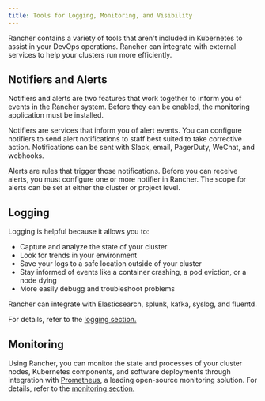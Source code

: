 ```yaml
---
title: Tools for Logging, Monitoring, and Visibility
---
```


<head>
  <link rel="canonical" href="https://ranchermanager.docs.rancher.com/reference-guides/rancher-project-tools"/>
</head>

Rancher contains a variety of tools that aren't included in Kubernetes to assist in your DevOps operations. Rancher can integrate with external services to help your clusters run more efficiently.

## Notifiers and Alerts

Notifiers and alerts are two features that work together to inform you of events in the Rancher system. Before they can be enabled, the monitoring application must be installed.

Notifiers are services that inform you of alert events. You can configure notifiers to send alert notifications to staff best suited to take corrective action. Notifications can be sent with Slack, email, PagerDuty, WeChat, and webhooks.

Alerts are rules that trigger those notifications. Before you can receive alerts, you must configure one or more notifier in Rancher. The scope for alerts can be set at either the cluster or project level.

## Logging

Logging is helpful because it allows you to:

- Capture and analyze the state of your cluster
- Look for trends in your environment
- Save your logs to a safe location outside of your cluster
- Stay informed of events like a container crashing, a pod eviction, or a node dying
- More easily debugg and troubleshoot problems

Rancher can integrate with Elasticsearch, splunk, kafka, syslog, and fluentd.

For details, refer to the [logging section.](../explanations/integrations-in-rancher/logging/logging.md)

## Monitoring

Using Rancher, you can monitor the state and processes of your cluster nodes, Kubernetes components, and software deployments through integration with [Prometheus](https://prometheus.io/), a leading open-source monitoring solution. For details, refer to the [monitoring section.](../explanations/integrations-in-rancher/monitoring-and-alerting/monitoring-and-alerting.md)

